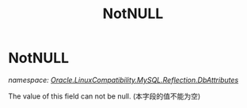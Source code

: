 ﻿---
title: NotNULL
---

# NotNULL
_namespace: [Oracle.LinuxCompatibility.MySQL.Reflection.DbAttributes](N-Oracle.LinuxCompatibility.MySQL.Reflection.DbAttributes.html)_

The value of this field can not be null.
 (本字段的值不能为空)





